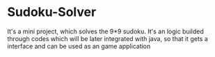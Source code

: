# Sudoku-Solver
It's a mini project, which solves the 9*9 sudoku. 
It's an logic builded through codes which will be later integrated with java, so that it gets a interface and can be used as an game application
